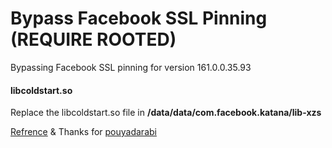 # Bypass Facebook SSL Pinning (REQUIRE ROOTED)
Bypassing Facebook SSL pinning for version 161.0.0.35.93

#### libcoldstart.so

Replace the libcoldstart.so file in **/data/data/com.facebook.katana/lib-xzs**




[Refrence](https://serializethoughts.com/2016/08/18/bypassing-ssl-pinning-in-android-applications/) & Thanks for [pouyadarabi](https://github.com/pouyadarabi/Facebook_SSL_Pinning)

